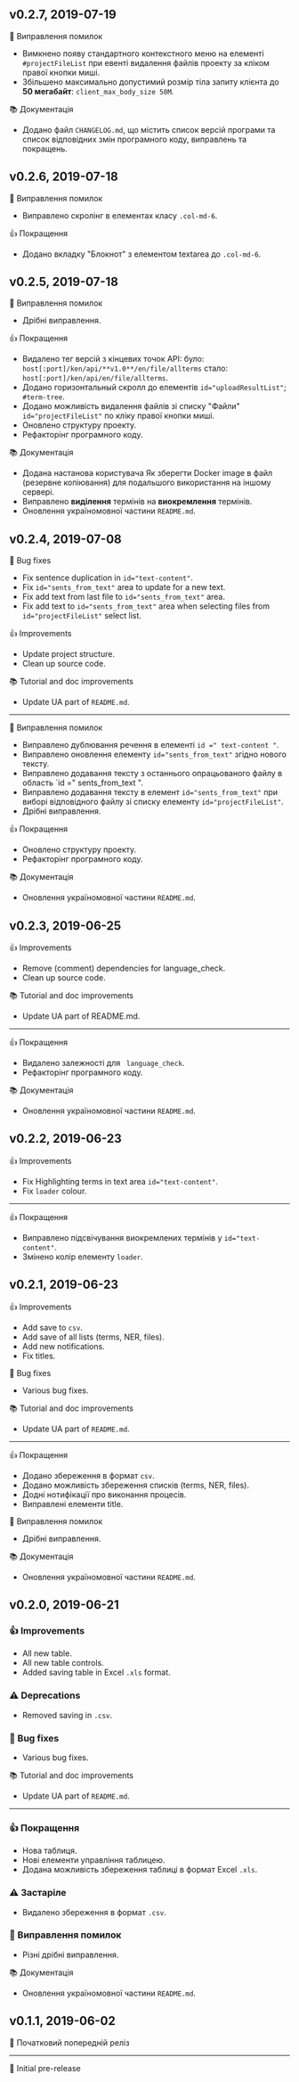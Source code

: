 ## v0.2.7, 2019-07-19

🔴 Виправлення помилок
- Вимкнено появу стандартного контекстного меню на елементі `#projectFileList` при евенті видалення файлів проекту за кліком правої кнопки миші.
- Збільшено максимально допустимий розмір тіла запиту клієнта до **50 мегабайт**: `client_max_body_size 50M`.

📚 Документація
- Додано файл `CHANGELOG.md`, що містить список версій програми та список відповідних змін програмного коду, виправлень та покращень.

## v0.2.6, 2019-07-18

🔴 Виправлення помилок
- Виправлено скролінг в елементах класу `.col-md-6`.

👍 Покращення
- Додано вкладку "Блокнот" з елементом textarea до `.col-md-6`.

## v0.2.5, 2019-07-18

🔴 Виправлення помилок
- Дрібні виправлення.

👍 Покращення
- Видалено тег версій з кінцевих точок API:
було:
`host[:port]/ken/api/**v1.0**/en/file/allterms`
стало:
`host[:port]/ken/api/en/file/allterms`.
- Додано горизонтальный скролл до елементів `id="uploadResultList"`; `#term-tree`.
- Додано можливість видалення файлів зі списку "Файли" `id="projectFileList"` по кліку правої кнопки миші.
- Оновлено структуру проекту.
- Рефакторінг програмного коду.

📚 Документація
- Додана настанова користувача Як зберегти Docker image в файл (резервне копіювання) для подальшого використання на іншому сервері.
- Виправлено **виділення** термінів на **виокремлення** термінів.
- Оновлення україномовної частини `README.md`.

## v0.2.4, 2019-07-08

🔴 Bug fixes
- Fix sentence duplication in `id="text-content"`.
- Fix `id="sents_from_text"` area to update for a new text.
- Fix add text from last file to `id="sents_from_text"` area.
- Fix add text to `id="sents_from_text"` area when selecting files from `id="projectFileList"` select list.

👍 Improvements
- Update project structure.
- Clean up source code.

📚 Tutorial and doc improvements
- Update UA part of `README.md`.

-----

🔴 Виправлення помилок
- Виправлено дублювання речення в елементі `id =" text-content "`.
- Виправлено оновлення елементу `id="sents_from_text"` згідно нового тексту.
- Виправлено додавання тексту з останнього опрацьованого файлу в область `id =" sents_from_text ".
- Виправлено додавання тексту в елемент `id="sents_from_text"` при виборі відповідного файлу зі списку елементу `id="projectFileList"`.
- Дрібні виправлення.

👍 Покращення
- Оновлено структуру проекту.
- Рефакторінг програмного коду.

📚 Документація
- Оновлення україномовної частини `README.md`.

## v0.2.3, 2019-06-25

👍 Improvements
- Remove (comment) dependencies for language_check.
- Clean up source code.

📚 Tutorial and doc improvements
- Update UA part of README.md.

-----

👍 Покращення
- Видалено залежності для ` language_check`.
- Рефакторінг програмного коду.

📚 Документація
- Оновлення україномовної частини `README.md`.

## v0.2.2, 2019-06-23

👍 Improvements
- Fix Highlighting terms in text area `id="text-content"`.
- Fix `loader` colour.
-----
👍 Покращення
- Виправлено підсвічування виокремлених термінів у `id="text-content"`.
- Змінено колір елементу `loader`.

## v0.2.1, 2019-06-23

👍 Improvements
- Add save to `csv`.
- Add save of all lists (terms, NER, files).
- Add new notifications.
- Fix titles.

🔴 Bug fixes
- Various bug fixes.

📚 Tutorial and doc improvements
- Update UA part of `README.md`.

-----

👍 Покращення
- Додано збереження в формат `csv`.
- Додано можливість збереження списків (terms, NER, files).
- Додні нотифікації про виконання процесів.
- Виправлені елементи title.

🔴 Виправлення помилок
- Дрібні виправлення.

📚 Документація
- Оновлення україномовної частини `README.md`.

## v0.2.0, 2019-06-21

### 👍 Improvements
- All new table.
- All new table controls.
- Added saving table in Excel `.xls` format.

### ⚠️ Deprecations
- Removed saving in `.csv`.

### 🔴 Bug fixes
- Various bug fixes.

📚 Tutorial and doc improvements
- Update UA part of `README.md`.

-----

### 👍 Покращення
- Нова таблиця.
- Нові елементи управління таблицею.
- Додана можливість збереження таблиці в формат Excel `.xls`.

### ⚠️ Застаріле
- Видалено збереження в формат `.csv`.

### 🔴 Виправлення помилок
- Різні дрібні виправлення.

📚 Документація
- Оновлення україномовної частини `README.md`.

## v0.1.1, 2019-06-02

🌟 Початковий попередній реліз

-----

🌟 Initial pre-release